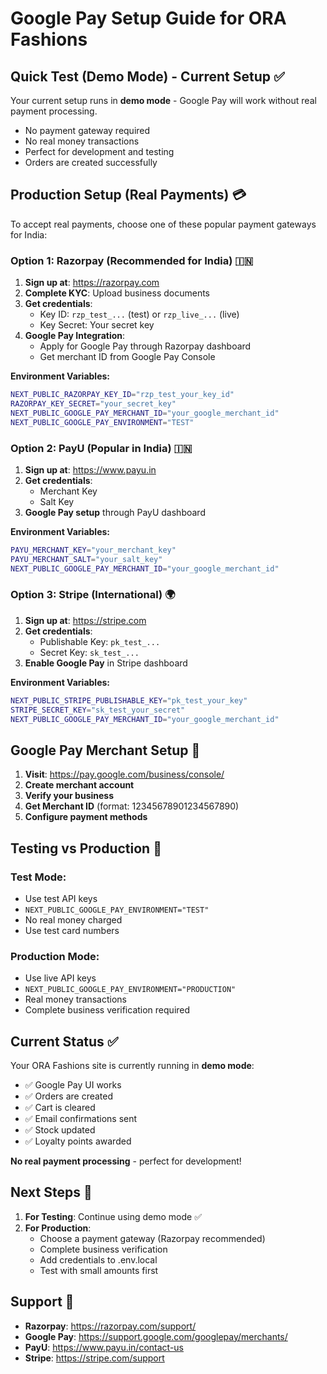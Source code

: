 # Google Pay Setup Guide for ORA Fashions

## Quick Test (Demo Mode) - Current Setup ✅
Your current setup runs in **demo mode** - Google Pay will work without real payment processing.
- No payment gateway required
- No real money transactions
- Perfect for development and testing
- Orders are created successfully

## Production Setup (Real Payments) 💳

To accept real payments, choose one of these popular payment gateways for India:

### Option 1: Razorpay (Recommended for India) 🇮🇳

1. **Sign up at**: https://razorpay.com
2. **Complete KYC**: Upload business documents
3. **Get credentials**:
   - Key ID: `rzp_test_...` (test) or `rzp_live_...` (live)
   - Key Secret: Your secret key
4. **Google Pay Integration**:
   - Apply for Google Pay through Razorpay dashboard
   - Get merchant ID from Google Pay Console

**Environment Variables:**
```bash
NEXT_PUBLIC_RAZORPAY_KEY_ID="rzp_test_your_key_id"
RAZORPAY_KEY_SECRET="your_secret_key"
NEXT_PUBLIC_GOOGLE_PAY_MERCHANT_ID="your_google_merchant_id"
NEXT_PUBLIC_GOOGLE_PAY_ENVIRONMENT="TEST"
```

### Option 2: PayU (Popular in India) 🇮🇳

1. **Sign up at**: https://www.payu.in
2. **Get credentials**:
   - Merchant Key
   - Salt Key
3. **Google Pay setup** through PayU dashboard

**Environment Variables:**
```bash
PAYU_MERCHANT_KEY="your_merchant_key"
PAYU_MERCHANT_SALT="your_salt_key"
NEXT_PUBLIC_GOOGLE_PAY_MERCHANT_ID="your_google_merchant_id"
```

### Option 3: Stripe (International) 🌍

1. **Sign up at**: https://stripe.com
2. **Get credentials**:
   - Publishable Key: `pk_test_...`
   - Secret Key: `sk_test_...`
3. **Enable Google Pay** in Stripe dashboard

**Environment Variables:**
```bash
NEXT_PUBLIC_STRIPE_PUBLISHABLE_KEY="pk_test_your_key"
STRIPE_SECRET_KEY="sk_test_your_secret"
NEXT_PUBLIC_GOOGLE_PAY_MERCHANT_ID="your_google_merchant_id"
```

## Google Pay Merchant Setup 📱

1. **Visit**: https://pay.google.com/business/console/
2. **Create merchant account**
3. **Verify your business**
4. **Get Merchant ID** (format: 12345678901234567890)
5. **Configure payment methods**

## Testing vs Production 🧪

### Test Mode:
- Use test API keys
- `NEXT_PUBLIC_GOOGLE_PAY_ENVIRONMENT="TEST"`
- No real money charged
- Use test card numbers

### Production Mode:
- Use live API keys
- `NEXT_PUBLIC_GOOGLE_PAY_ENVIRONMENT="PRODUCTION"`
- Real money transactions
- Complete business verification required

## Current Status ✅

Your ORA Fashions site is currently running in **demo mode**:
- ✅ Google Pay UI works
- ✅ Orders are created
- ✅ Cart is cleared
- ✅ Email confirmations sent
- ✅ Stock updated
- ✅ Loyalty points awarded

**No real payment processing** - perfect for development!

## Next Steps 🚀

1. **For Testing**: Continue using demo mode ✅
2. **For Production**: 
   - Choose a payment gateway (Razorpay recommended)
   - Complete business verification
   - Add credentials to .env.local
   - Test with small amounts first

## Support 💬

- **Razorpay**: https://razorpay.com/support/
- **Google Pay**: https://support.google.com/googlepay/merchants/
- **PayU**: https://www.payu.in/contact-us
- **Stripe**: https://stripe.com/support
